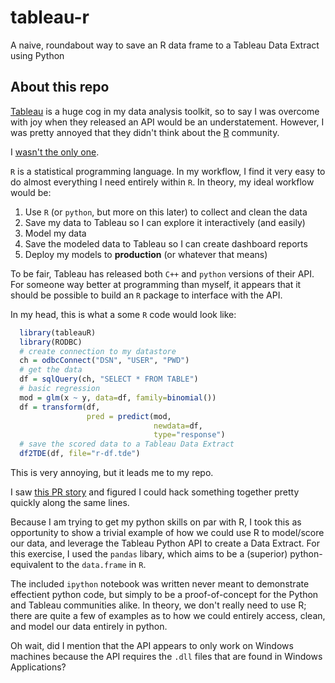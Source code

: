 tableau-r
=========

A naive, roundabout way to save an R data frame to a Tableau Data Extract using Python

## About this repo
[Tableau](http://www.tableausoftware.com/) is a huge cog in my data analysis toolkit, so to say I was 
overcome with joy when they released an API would be an understatement.  However, I was pretty annoyed that 
they didn't think about the [R](http://cran.r-project.org/) community. 

I [wasn't the only one](http://community.tableausoftware.com/ideas/1270).

`R` is a statistical programming language.  In my workflow, I find it very easy to do 
almost everything I need entirely within `R`.  In theory, my ideal workflow would be:

1. Use `R` (or `python`, but more on this later) to collect and clean the data
2. Save my data to Tableau so I can explore it interactively (and easily)
3. Model my data
4. Save the modeled data to Tableau so I can create dashboard reports
5. Deploy my  models to __production__ (or whatever that means)

To be fair, Tableau has released both `C++` and `python` versions of their API.  For someone way better
at programming than myself, it appears that it should be possible to build an 
`R` package to interface with the API.

In my head, this is what a some `R` code would look like:

```R
  library(tableauR)
  library(RODBC)
  # create connection to my datastore
  ch = odbcConnect("DSN", "USER", "PWD")
  # get the data
  df = sqlQuery(ch, "SELECT * FROM TABLE")
  # basic regression
  mod = glm(x ~ y, data=df, family=binomial())
  df = transform(df, 
                 pred = predict(mod, 
                                newdata=df, 
                                type="response")
  # save the scored data to a Tableau Data Extract
  df2TDE(df, file="r-df.tde")
```





This is very annoying, but it leads me to my repo.

I saw [this PR story](http://www.prweb.com/releases/2013/7/prweb10902821.htm) and figured I could hack something
together pretty quickly along the same lines.

Because I am trying to get my python skills on par with R, I took this as opportunity to show a trivial example
of how we could use R to model/score our data, and leverage the Tableau Python API to create a Data Extract.
For this exercise, I used the `pandas` libary, which aims to be a (superior) python-equivalent to the `data.frame` 
in `R`.  

The included `ipython` notebook was written never meant to demonstrate effectient python code, but simply
to be a proof-of-concept for the Python and Tableau communities alike.  In theory, we don't really need to use
R; there are quite a few of examples as to how we could entirely access, clean, and model our data entirely 
in python.

Oh wait, did I mention that the API appears to only work on Windows machines because the API requires the
`.dll` files that are found in Windows Applications?

